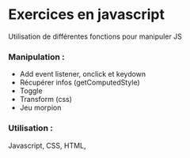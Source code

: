 # Exercices en javascript 

Utilisation de différentes fonctions pour manipuler JS

### Manipulation :  
- Add event listener, onclick et keydown
- Récupérer infos (getComputedStyle)
- Toggle
- Transform (css)
- Jeu morpion


### Utilisation : 
Javascript, CSS, HTML,
